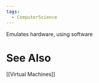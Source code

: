 ```yaml
---
tags:
  - ComputerScience
---
```

Emulates hardware, using software
	

# See Also
[[Virtual Machines]]